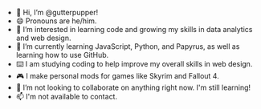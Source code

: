 - 👋 Hi, I’m @gutterpupper!
- 😄 Pronouns are he/him.
- 👀 I’m interested in learning code and growing my skills in data analytics and web design.
- 🌱 I’m currently learning JavaScript, Python, and Papyrus, as well as learning how to use GitHub.
- ⌨️ I am studying coding to help improve my overall skills in web design.
- 🎮 I make personal mods for games like Skyrim and Fallout 4.
- 👯 I’m not looking to collaborate on anything right now. I'm still learning!
- 📫 I'm not available to contact.

<!--
**gutterpupper/gutterpupper** is a ✨ _special_ ✨ repository because its `README.md` (this file) appears on your GitHub profile.

Here are some ideas to get you started:

- 🔭 I’m currently working on ...
- 🌱 I’m currently learning ...
- 👯 I’m looking to collaborate on ...
- 🤔 I’m looking for help with ...
- 💬 Ask me about ...
- 📫 How to reach me: ...
- 😄 Pronouns: ...
- ⚡ Fun fact: ...
-->
